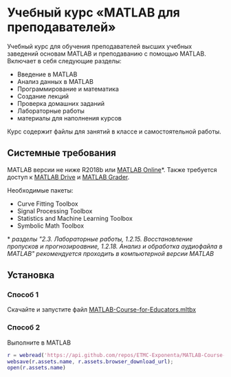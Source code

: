 # Учебный курс «MATLAB для преподавателей»

Учебный курс для обучения преподавателей высших учебных заведений основам MATLAB и преподаванию с помощью MATLAB. Включает в себя следующие разделы:

- Введение в MATLAB
- Анализ данных в MATLAB
- Программирование и математика
- Создание лекций
- Проверка домашних заданий
- Лабораторные работы
- материалы для наполнения курсов

Курс содержит файлы для занятий в классе и самостоятельной работы.

## Системные требования

MATLAB версии не ниже R2018b или [MATLAB Online](https://matlab.mathworks.com/)\*. Также требуется доступ к [MATLAB Drive](https://drive.matlab.com/) и [MATLAB Grader](https://grader.mathworks.com/).

Необходимые пакеты:
- Curve Fitting Toolbox
- Signal Processing Toolbox
- Statistics and Machine Learning Toolbox
- Symbolic Math Toolbox

\* *разделы "2.3. Лабораторные работы, 1.2.15. Восстановление пропусков и прогнозироавние, 1.2.18. Анализ и обработка аудиофайла в MATLAB" рекомендуется проходить в компьютерной версии MATLAB*

## Установка

### Способ 1

Скачайте и запустите файл [MATLAB-Course-for-Educators.mltbx](https://github.com/ETMC-Exponenta/MATLAB-Course-for-Educators/raw/master/MATLAB-Course-for-Educators.mltbx)

### Способ 2

Выполните в MATLAB
```MATLAB
r = webread('https://api.github.com/repos/ETMC-Exponenta/MATLAB-Course-for-Educators/releases/latest');
websave(r.assets.name, r.assets.browser_download_url);
open(r.assets.name)
```
